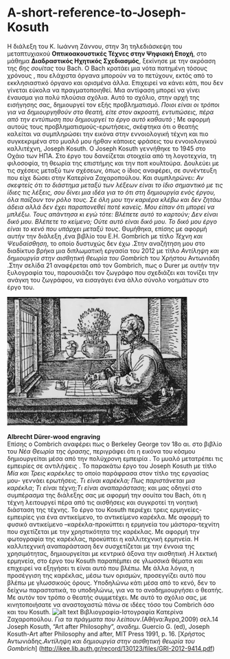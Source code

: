 # A-short-reference-to-Joseph-Kosuth

Η διάλεξη του Κ. Ιωάννη Ζάννου, στην  3η τηλεδιάσκεψη του μεταπτυχιακού **Οπτικοακουστικές Τέχνες στην Ψηφιακή Εποχή**, στο μάθημα **Διαδραστικός Ηχητικός Σχεδιασμός**, ξεκίνησε με την ακρόαση της  *6ης σουίτας* του Βach.
Ο Βach  κρατάει μια νότα πατημένη τόσους χρόνους , που ελάχιστα όργανα μπορούν να το πετύχουν, εκτός από το εκκλησιαστικό όργανο και  ορισμένα άλλα. Επιχειρεί να κάνει κάτι, που δεν γίνεται εύκολα  να πραγματοποιηθεί. Μια αντίφαση μπορεί να γίνει έναυσμα για πολύ πλούσια σχόλια. Αυτό το σχόλιο, στην αρχή της εισήγησης σας, δημιουργεί τον εξής προβληματισμό.
*Ποιοι είναι  οι τρόποι για να δημιουργηθούν στο θεατή, είτε στον ακροατή, εντυπώσεις, πέρα από την εντύπωση που δημιουργεί το έργο αυτό καθαυτό* ;
Με αφορμή αυτούς τους προβληματισμούς-ερωτήσεις, σκέφτηκα ότι ο θεατής καλείται να συμπληρώσει την εικόνα στην εννοιολογική τέχνη και πιο συγκεκριμένα στο μυαλό μου ήρθαν κάποιες φράσεις του εννοιολογικού καλλιτέχνη, Joseph Kosuth.
Ο Joseph Kosuth γεννήθηκε το 1945 στο Οχάιο των ΗΠΑ. Στο έργο του δανείζεται στοιχεία από τη λογοτεχνία, τη φιλοσοφία, τη θεωρία της επιστήμης και την ποπ κουλτούρα. 
Δουλεύει με τις σχέσεις μεταξύ των σχέσεων, όπως ο ίδιος αναφέρει, σε συνέντευξη που είχε δώσει στην Κατερίνα Ζαχαροπούλου. 
Και συμπληρώνει: *Αν σκεφτείς ότι το διάστημα μεταξύ των λέξεων είναι το ίδιο σημαντικό με τις ίδιες τις λέξεις, σου δίνει μια ιδέα για το ότι στη δημιουργία ενός έργου, όλα παίζουν τον ρόλο τους. Σε όλη μου την καριέρα κλέβω και δεν ζητάω άδεια αλλά δεν έχει παραπονεθεί ποτέ κανείς. Μου είπαν ότι μπορεί να μπλέξω. Τους απάντησα κι εγώ τότε: Βλέπετε αυτό το καρτούν; Δεν είναι δικό μου. Βλέπετε το κείμενο; Ούτε αυτό είναι δικό μου. Το δικό μου έργο είναι το κενό που υπάρχει μεταξύ τους*.
Θυμήθηκα, επίσης με αφορμή αυτήν την διάλεξη ,ένα βιβλίο του  Ε.Η. Gombrich με τίτλο *Τέχνη και Ψευδαίσθηση*, το οποίο δυστυχώς δεν έχω .Στην αναζήτηση μου στο διαδίκτυο βρήκα μια διπλωματική εργασία του 2012 με τίτλο *Αντίληψη και δημιουργία στην αισθητική θεωρία του  Gombrich* του Χρήστου Αντωνιάδη .Στην σελίδα 21 αναφέρεται από τον Gombrich,  πως ο  Durer με αυτήν την ξυλογραφία του, παρουσιάζει τον ζωγράφο που σχεδιάζει και τονίζει την ανάγκη του ζωγράφου, να εισαγάγει ένα άλλο σύνολο νοημάτων στο έργο του. 


<img src=./Durer.jpg/ title = "Albrecht Dürer-wood engraving" width = "420" height = "300" />

**Albrecht Dürer-wood engraving** <br />
Επίσης ο Combrich αναφέρει πως ο Berkeley George  τον 18ο αι. στο βιβλίο του *Νέα Θεωρία της όρασης*, περιγράφει  ότι η εικόνα του κόσμου δημιουργείται  μέσα από την πολύχρονη εμπειρία . Το μυαλό μετατρέπει τις εμπειρίες σε αντιλήψεις . 
Το παρακάτω έργο του Joseph Kosuth με τίτλο *Μία και Τρεις καρέκλες* το οποίο  παράφρασα στον τίτλο της εργασίας μου- γεννάει ερωτήσεις.
*Τι είναι καρέκλα; Πως παριστάνεται μια καρέκλα*; *Τι είναι τέχνη*;*Τι είναι αναπαράσταση*;  και μας οδηγεί στο συμπέρασμα της διάλεξης σας με αφορμή την σουίτα του Bach, ότι η τέχνη λειτουργεί πέρα από τις αισθήσεις και συγκροτεί τη νοητική διάσταση της τέχνης.
Το έργο του Kosuth περιέχει τρεις ερμηνείες-εμπειρίες  για ένα  αντικείμενο, το αντικείμενο καρέκλα. Με αφορμή το φυσικό αντικείμενο –καρέκλα-προκύπτει η  ερμηνεία του μάστορα-τεχνίτη που σχετίζεται με την χρηστικότητα της καρέκλας. Με αφορμή την φωτογραφία της καρέκλας, προκύπτει η καλλιτεχνική ερμηνεία. Η καλλιτεχνική αναπαράσταση δεν συσχετίζεται με την έννοια της χρησιμότητας, δημιουργείται με κεντρικό άξονα  την  αισθητική .Η λεκτική ερμηνεία, στο έργο του Kosuth παραπέμπει σε γλωσσικά θέματα και επιχειρεί να εξηγήσει τι είναι αυτό που βλέπω. Με άλλα λόγια, η προσέγγιση της καρέκλας, μέσω των ορισμών, προσεγγίζει αυτό που βλέπω με γλωσσικούς όρους.
Υποδηλώνω κάτι μέσα από το κενό, δεν το δείχνω παραστατικά, το υποδηλώνω, για να το αναδημιουργήσει ο θεατής. Με αυτόν τον τρόπο ο θεατής συμμετέχει. Με αυτό το σχόλιο σας, με κινητοποιήσατε να αναστοχαστώ πάνω σε ιδέες τόσο του Combrich όσο και του Kosuth.
![alt text](https://www.moma.org/media/W1siZiIsIjE3MDMzMSJdLFsicCIsImNvbnZlcnQiLCItcXVhbGl0eSA5MCAtcmVzaXplIDIwMDB4MjAwMFx1MDAzZSJdXQ.jpg?sha=9ec6b1b0f44ccf97)
Βιβλιογραφία-Ιστογραφία
Κατερίνα Ζαχαροπούλου. *Για τα πράγματα που λείπουν*.(Αθήνα:Άγρα,2009) σελ.14
Joseph Kosuth, “Art after Philosophy”, αναδημ. Guercio G. (ed), Joseph Kosuth-Art after Philosophy and after, MIT Press 1991, p. 16.
[Χρήστος Αντωνιάδης.*Αντίληψη και δημιουργία στην αισθητική θεωρία του  Gombrich*] (http://ikee.lib.auth.gr/record/130123/files/GRI-2012-9414.pdf)
